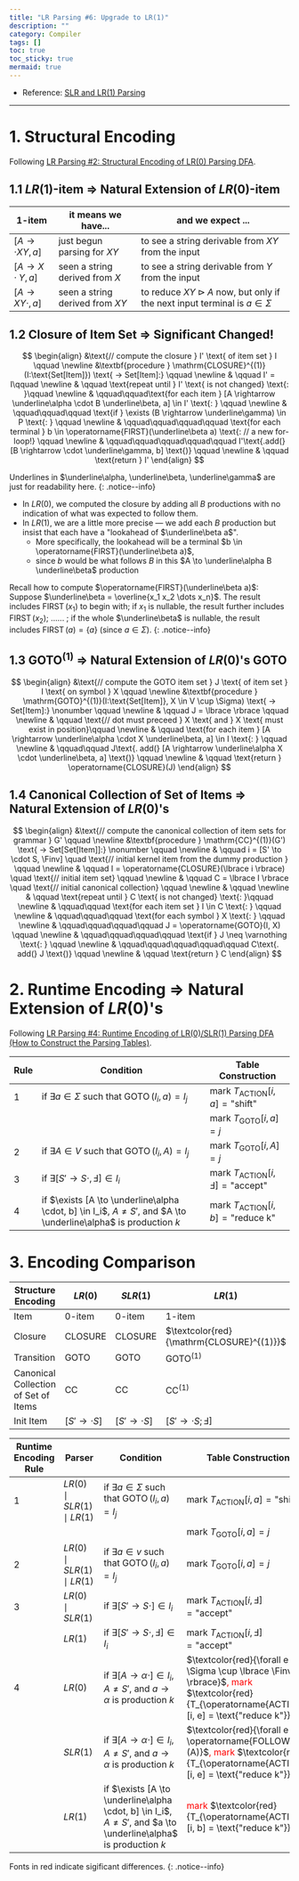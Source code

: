 ```yaml
---
title: "LR Parsing #6: Upgrade to LR(1)"
description: ""
category: Compiler
tags: []
toc: true
toc_sticky: true
mermaid: true
---
```


- Reference: [SLR and LR(1) Parsing](https://web.stanford.edu/class/archive/cs/cs143/cs143.1128/handouts/110%20LR%20and%20SLR%20Parsing.pdf)

-----

# 1. Structural Encoding

Following [LR Parsing #2: Structural Encoding of LR(0) Parsing DFA](/compiler/2025/07/18/lr-parsing-2-structural-encoding-of-lr0-parsing-dfa).

## 1.1 $LR(1)$-item $\Rightarrow$ Natural Extension of $LR(0)$-item

|$1$-item|it means we have...|and we expect ...|
|--------|-------------------|-----------------|
|$[A\to \cdot XY, a]$| just begun parsing for $XY$    | to see a string derivable from $XY$ from the input|
|$[A\to X \cdot Y, a]$| seen a string derived from $X$| to see a string derivable from $Y$ from the input|
|$[A\to XY \cdot, a]$| seen a string derived from $XY$| to reduce $XY \rhd A$ now, but only if the next input terminal is $a \in \Sigma$|

## 1.2 Closure of Item Set $\Rightarrow$ Significant Changed!

$$
\begin{align}
&\text{// compute the closure } I' \text{ of item set } I \qquad \newline 
&\textbf{procedure } \mathrm{CLOSURE}^{(1)}(I:\text{Set[Item]}) \text{ -> Set[Item]:} \qquad \newline 
& \qquad I' = I\qquad \newline 
& \qquad \text{repeat until } I' \text{ is not changed} \text{: }\qquad \newline 
& \qquad\qquad\text{for each item } [A \rightarrow \underline\alpha \cdot B \underline\beta, a] \in I' \text{: } \qquad \newline  
& \qquad\qquad\qquad \text{if } \exists (B \rightarrow \underline\gamma) \in P \text{: } \qquad \newline 
& \qquad\qquad\qquad\qquad \text{for each terminal } b \in \operatorname{FIRST}(\underline\beta a) \text{:  // a new for-loop!} \qquad \newline 
& \qquad\qquad\qquad\qquad\qquad I'\text{.add(} [B \rightarrow \cdot \underline\gamma, b] \text{)} \qquad \newline 
& \qquad \text{return } I'
\end{align}
$$

Underlines in $\underline\alpha, \underline\beta, \underline\gamma$ are just for readability here.
{: .notice--info}

- In $LR(0)$, we computed the closure by adding all $B$ productions with no indication of what was expected to follow them.
- In $LR(1)$, we are a little more precise — we add each $B$ production but insist that each have a "lookahead of $\underline\beta a$".
    - More specifically, the lookahead will be a terminal $b \in \operatorname{FIRST}(\underline\beta a)$,
    - since $b$ would be what follows $B$ in this $A \to \underline\alpha B \underline\beta$ production

Recall how to compute $\operatorname{FIRST}(\underline\beta a)$: Suppose $\underline\beta = \overline{x_1 x_2 \dots x_n}$. The result includes $\operatorname{FIRST}(x_1)$ to begin with; if $x_1$ is nullable, the result further includes $\operatorname{FIRST}(x_2)$; ...... ; if the whole $\underline\beta$ is nullable, the result includes $\operatorname{FIRST}(a) = \lbrace a \rbrace$ (since $a \in \Sigma$).
{: .notice--info}

## 1.3 $\operatorname{GOTO}^{(1)}$ $\Rightarrow$ Natural Extension of $LR(0)$'s $\operatorname{GOTO}$

$$
\begin{align}
&\text{// compute the GOTO item set } J \text{ of item set } I \text{ on symbol } X \qquad \newline 
&\textbf{procedure } \mathrm{GOTO}^{(1)}(I:\text{Set[Item]}, X \in V \cup \Sigma) \text{ -> Set[Item]:} \nonumber \qquad \newline 
& \qquad J = \lbrace \rbrace \qquad \newline
& \qquad \text{// dot must preceed } X \text{ and } X \text{ must exist in position}\qquad \newline 
& \qquad \text{for each item } [A \rightarrow \underline\alpha \cdot X \underline\beta, a] \in I \text{: } \qquad \newline 
& \qquad\qquad J\text{. add(} [A \rightarrow \underline\alpha X \cdot \underline\beta, a] \text{)} \qquad \newline 
& \qquad \text{return } \operatorname{CLOSURE}(J)
\end{align}
$$

## 1.4 Canonical Collection of Set of Items $\Rightarrow$ Natural Extension of $LR(0)$'s

$$
\begin{align}
&\text{// compute the canonical collection of item sets for grammar } G' \qquad \newline 
&\textbf{procedure } \mathrm{CC}^{(1)}(G') \text{ -> Set[Set[Item]]:} \nonumber \qquad \newline
& \qquad i = [S' \to \cdot S, \Finv] \quad \text{// initial kernel item from the dummy production } \qquad \newline
& \qquad I = \operatorname{CLOSURE}(\lbrace i \rbrace) \quad \text{// initial item set} \qquad \newline
& \qquad C = \lbrace I \rbrace \quad \text{// initial canonical collection} \qquad \newline
& \qquad \newline
& \qquad \text{repeat until } C \text{ is not changed} \text{: }\qquad \newline 
& \qquad\qquad \text{for each item set } I \in C \text{: } \qquad \newline  
& \qquad\qquad\qquad \text{for each symbol } X \text{: } \qquad \newline
& \qquad\qquad\qquad\qquad J = \operatorname{GOTO}(I, X) \qquad \newline
& \qquad\qquad\qquad\qquad \text{if } J \neq \varnothing \text{: } \qquad \newline 
& \qquad\qquad\qquad\qquad\qquad C\text{. add(} J \text{)} \qquad \newline 
& \qquad \text{return } C
\end{align}
$$

# 2. Runtime Encoding $\Rightarrow$ Natural Extension of $LR(0)$'s

Following [LR Parsing #4: Runtime Encoding of LR(0)/SLR(1) Parsing DFA (How to Construct the Parsing Tables)](/2025/07/22/lr-parsing-4-runtime-encoding-of-lr0slr1-parsing-dfa).

| **Rule** |**Condition**                                               |**Table Construction**                                             |
|---|------------------------------------------------------------|--------------------------------------------------------------------------|
| 1 |if $\exists a \in \Sigma$ such that $\operatorname{GOTO}(I_i, a) = I_j$ | mark $T_{\operatorname{ACTION}}[i, a] = \text{"shift"}$      |
|   |                                                                        | mark $T_{\operatorname{GOTO}}[i, a] = j$                     |
| 2 |if $\exists A \in V$ such that $\operatorname{GOTO}(I_i, A) = I_j$      | mark $T_{\operatorname{GOTO}}[i, A] = j$                     |
| 3 |if $\exists [S' \to S \cdot, \Finv] \in I_i$                            | mark $T_{\operatorname{ACTION}}[i, \Finv] = \text{"accept"}$ |
| 4 |if $\exists [A \to \underline\alpha \cdot, b] \in I_i$, $A \neq S'$, and $A \to \underline\alpha$ is production $k$ | mark $T_{\operatorname{ACTION}}[i, b] = \text{"reduce k"}$|

# 3. Encoding Comparison

|Structure Encoding                  |$LR(0)$            |$SLR(1)$           |$LR(1)$                                   |
|------------------------------------|-------------------|-------------------|------------------------------------------|
|Item                                | $0$-item          | $0$-item          | $1$-item                                 |
|Closure                             | $\mathrm{CLOSURE}$| $\mathrm{CLOSURE}$| $\textcolor{red}{\mathrm{CLOSURE}^{(1)}}$|
|Transition                          | $\mathrm{GOTO}$   | $\mathrm{GOTO}$   | $\mathrm{GOTO}^{(1)}$                    |
|Canonical Collection of Set of Items| $\mathrm{CC}$     | $\mathrm{CC}$     | $\mathrm{CC}^{(1)}$                      |
|Init Item                           | $[S' \to \cdot S]$| $[S' \to \cdot S]$| $[S' \to \cdot S; \Finv]$                |


| **Runtime Encoding Rule** | **Parser**                     | **Condition**                                                                                | **Table Construction**                                       |
|----------|--------------------------------|----------------------------------------------------------------------------------------------|--------------------------------------------------------------|
| 1        | $LR(0) \mid SLR(1) \mid LR(1)$ | if $\exists a \in \Sigma$ such that $\operatorname{GOTO}(I_i, a) = I_j$                      | mark $T_{\operatorname{ACTION}}[i, a] = \text{"shift"}$      |
|          |                                |                                                                                              | mark $T_{\operatorname{GOTO}}[i, a] = j$                     |
| 2        | $LR(0) \mid SLR(1) \mid LR(1)$ | if $\exists a \in v$ such that $\operatorname{GOTO}(I_i, a) = I_j$                           | mark $T_{\operatorname{GOTO}}[i, a] = j$                     |
| 3        | $LR(0) \mid SLR(1)$            | if $\exists [S' \to S \cdot] \in I_i$                                                        | mark $T_{\operatorname{ACTION}}[i, \Finv] = \text{"accept"}$ |
|          | $LR(1)$                        | if $\exists [S' \to S \cdot, \Finv] \in I_i$                                                 | mark $T_{\operatorname{ACTION}}[i, \Finv] = \text{"accept"}$ |
| 4        | $LR(0)$                        | if $\exists [A \to \alpha \cdot] \in I_i$, $A \neq S'$, and $a \to \alpha$ is production $k$ | $\textcolor{red}{\forall e \in \Sigma \cup \lbrace \Finv \rbrace}$<span style="color:red">, mark</span> $\textcolor{red}{T_{\operatorname{ACTION}}[i, e] = \text{"reduce k"}}$ |
|          | $SLR(1)$                       | if $\exists [A \to \alpha \cdot] \in I_i$, $A \neq S'$, and $a \to \alpha$ is production $k$ | $\textcolor{red}{\forall e \in \operatorname{FOLLOW}(A)}$<span style="color:red">, mark</span> $\textcolor{red}{T_{\operatorname{ACTION}}[i, e] = \text{"reduce k"}}$ |
|          | $LR(1)$                        | if $\exists [A \to \underline\alpha \cdot, b] \in I_i$, $A \neq S'$, and $a \to \underline\alpha$ is production $k$ | <span style="color:red">mark</span> $\textcolor{red}{T_{\operatorname{ACTION}}[i, b] = \text{"reduce k"}}$ |

Fonts in red indicate sigificant differences.
{: .notice--info}
